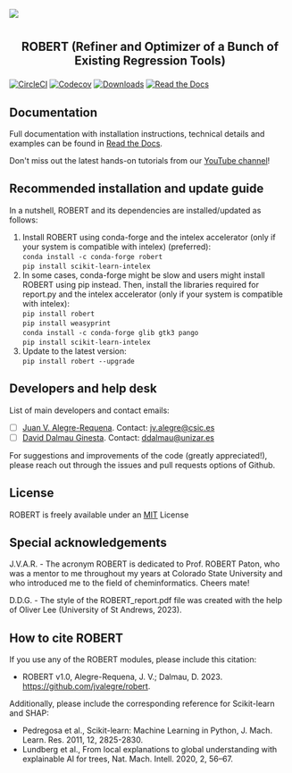 ![](Logos/Robert_logo.jpg)
#
## <p align="center"> ROBERT (Refiner and Optimizer of a Bunch of Existing Regression Tools)</p>


[![CircleCI](https://img.shields.io/circleci/build/github/jvalegre/robert?label=Circle%20CI&logo=circleci)](https://app.circleci.com/pipelines/github/jvalegre/robert)
[![Codecov](https://img.shields.io/codecov/c/github/jvalegre/robert?label=Codecov&logo=codecov)](https://codecov.io/gh/jvalegre/robert)
[![Downloads](https://img.shields.io/conda/dn/conda-forge/robert?label=Downloads&logo=Anaconda)](https://anaconda.org/conda-forge/robert)
[![Read the Docs](https://img.shields.io/readthedocs/robert?label=Read%20the%20Docs&logo=readthedocs)](https://robert.readthedocs.io/)

## Documentation  
Full documentation with installation instructions, technical details and examples can be found in [Read the Docs](https://robert.readthedocs.io).  

Don't miss out the latest hands-on tutorials from our [YouTube channel](https://www.youtube.com/channel/UCHRqI8N61bYxWV9BjbUI4Xw)!  

## Recommended installation and update guide  
In a nutshell, ROBERT and its dependencies are installed/updated as follows:  
1. Install ROBERT using conda-forge and the intelex accelerator (only if your system is compatible with intelex) (preferred):  
`conda install -c conda-forge robert`  
`pip install scikit-learn-intelex`  
2. In some cases, conda-forge might be slow and users might install ROBERT using pip instead. Then, install the libraries required for report.py and the intelex accelerator (only if your system is compatible with intelex):  
`pip install robert`  
`pip install weasyprint`  
`conda install -c conda-forge glib gtk3 pango`  
`pip install scikit-learn-intelex`  
3. Update to the latest version:  
`pip install robert --upgrade`  

## Developers and help desk  
List of main developers and contact emails:  
  - [ ] [Juan V. Alegre-Requena](https://orcid.org/0000-0002-0769-7168). Contact: [jv.alegre@csic.es](mailto:jv.alegre@csic.es)  
  - [ ] [David Dalmau Ginesta](https://orcid.org/0000-0002-2506-6546). Contact: [ddalmau@unizar.es](mailto:ddalmau@unizar.es)  

For suggestions and improvements of the code (greatly appreciated!), please reach out through the issues and pull requests options of Github.  

## License
ROBERT is freely available under an [MIT](https://opensource.org/licenses/MIT) License  

## Special acknowledgements
J.V.A.R. - The acronym ROBERT is dedicated to Prof. ROBERT Paton, who was a mentor to me throughout my years at Colorado State University and who introduced me to the field of cheminformatics. Cheers mate!

D.D.G. - The style of the ROBERT_report.pdf file was created with the help of Oliver Lee (University of St Andrews, 2023).

## How to cite ROBERT
If you use any of the ROBERT modules, please include this citation:  
* ROBERT v1.0, Alegre-Requena, J. V.; Dalmau, D. 2023. https://github.com/jvalegre/robert.  
  
Additionally, please include the corresponding reference for Scikit-learn and SHAP:
* Pedregosa et al., Scikit-learn: Machine Learning in Python, J. Mach. Learn. Res. 2011, 12, 2825-2830.  
* Lundberg et al., From local explanations to global understanding with explainable AI for trees, Nat. Mach. Intell. 2020, 2, 56–67.  